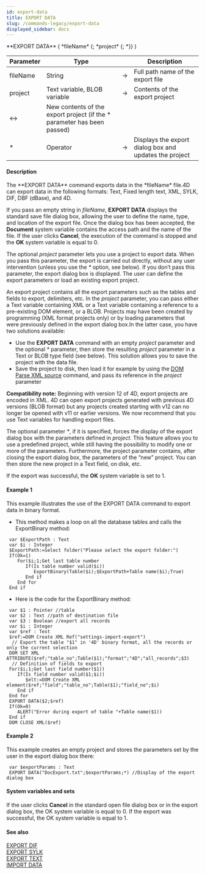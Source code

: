 ```yaml
---
id: export-data
title: EXPORT DATA
slug: /commands-legacy/export-data
displayed_sidebar: docs
---
```


<!--REF #_command_.EXPORT DATA.Syntax-->**EXPORT DATA** ( *fileName* {; *project* {; *}} )<!-- END REF-->
<!--REF #_command_.EXPORT DATA.Params-->
| Parameter | Type |  | Description |
| --- | --- | --- | --- |
| fileName | String | &rarr; | Full path name of the export file |
| project | Text variable, BLOB variable | &rarr; | Contents of the export project |
| <&rarr; | New contents of the export project (if the * parameter has been passed) |
| * | Operator | &rarr; | Displays the export dialog box and updates the project |

<!-- END REF-->

#### Description 

<!--REF #_command_.EXPORT DATA.Summary-->The **EXPORT DATA** command exports data in the *fileName* file.<!-- END REF-->4D can export data in the following formats: Text, Fixed length text, XML, SYLK, DIF, DBF (dBase), and 4D. 

If you pass an empty string in *fileName*, **EXPORT DATA** displays the standard save file dialog box, allowing the user to define the name, type, and location of the export file. Once the dialog box has been accepted, the **Document** system variable contains the access path and the name of the file. If the user clicks **Cancel**, the execution of the command is stopped and the **OK** system variable is equal to 0.

The optional *project* parameter lets you use a project to export data. When you pass this parameter, the export is carried out directly, without any user intervention (unless you use the *\** option, see below). If you don’t pass this parameter, the export dialog box is displayed. The user can define the export parameters or load an existing export project.

An export project contains all the export parameters such as the tables and fields to export, delimiters, etc. In the *project* parameter, you can pass either a Text variable containing XML or a Text variable containing a reference to a pre-existing DOM element, or a BLOB. Projects may have been created by programming (XML format projects only) or by loading parameters that were previously defined in the export dialog box.In the latter case, you have two solutions available:

* Use the **EXPORT DATA** command with an empty *project* parameter and the optional *\** parameter, then store the resulting *project* parameter in a Text or BLOB type field (see below). This solution allows you to save the project with the data file.
* Save the project to disk, then load it for example by using the [DOM Parse XML source](dom-parse-xml-source.md) command, and pass its reference in the *project* parameter

**Compatibility note:** Beginning with version 12 of 4D, export projects are encoded in XML. 4D can open export projects generated with previous 4D versions (BLOB format) but any projects created starting with v12 can no longer be opened with v11 or earlier versions. We now recommend that you use Text variables for handling export files. 

The optional parameter *\**, if it is specified, forces the display of the export dialog box with the parameters defined in *project*. This feature allows you to use a predefined project, while still having the possibility to modify one or more of the parameters. Furthermore, the project parameter contains, after closing the export dialog box, the parameters of the “new” project. You can then store the new project in a Text field, on disk, etc. 

If the export was successful, the **OK** system variable is set to 1.

#### Example 1 

This example illustrates the use of the EXPORT DATA command to export data in binary format.

* This method makes a loop on all the database tables and calls the ExportBinary method:

```4d
 var $ExportPath : Text
 var $i : Integer
 $ExportPath:=Select folder("Please select the export folder:")
 If(Ok=1)
    For($i;1;Get last table number
       If(Is table number valid($i))
          ExportBinary(Table($i);$ExportPath+Table name($i);True)
       End if
    End for
 End if
```

* Here is the code for the ExportBinary method:

```4d
 var $1 : Pointer //table
 var $2 : Text //path of destination file
 var $3 : Boolean //export all records
 var $i : Integer
 var $ref : Text
 $ref:=DOM Create XML Ref("settings-import-export")
  // Export the table "$1" in '4D' binary format, all the records or only the current selection
 DOM SET XML ATTRIBUTE($ref;"table_no";Table($1);"format";"4D";"all_records";$3)
  // Definition of fields to export
 For($i;1;Get last field number($1))
    If(Is field number valid($1;$i))
       $elt:=DOM Create XML element($ref;"field";"table_no";Table($1);"field_no";$i)
    End if
 End for
 EXPORT DATA($2;$ref)
 If(Ok=0)
    ALERT("Error during export of table "+Table name($1))
 End if
 DOM CLOSE XML($ref)
```

#### Example 2 

This example creates an empty project and stores the parameters set by the user in the export dialog box there: 

```4d
 var $exportParams : Text
 EXPORT DATA("DocExport.txt";$exportParams;*) //Display of the export dialog box
```

#### System variables and sets 

If the user clicks **Cancel** in the standard open file dialog box or in the export dialog box, the OK system variable is equal to 0\. If the export was successful, the OK system variable is equal to 1.

#### See also 

[EXPORT DIF](export-dif.md)  
[EXPORT SYLK](export-sylk.md)  
[EXPORT TEXT](export-text.md)  
[IMPORT DATA](import-data.md)  